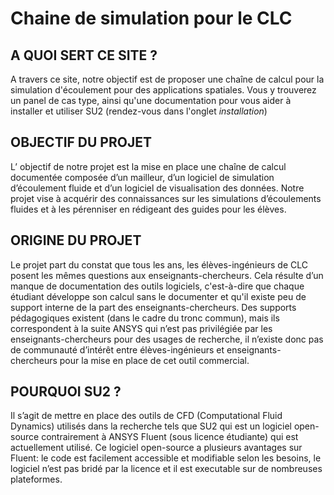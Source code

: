 # Chaine de simulation pour le CLC

## A QUOI SERT CE SITE ?

A travers ce site, notre objectif est de proposer une chaîne de calcul pour la simulation d'écoulement pour des applications spatiales.
Vous y trouverez un panel de cas type, ainsi qu'une documentation pour vous aider à installer et utiliser SU2 (rendez-vous dans l'onglet *installation*)

## OBJECTIF DU PROJET

L’ objectif de notre projet est la mise en place une chaîne de calcul documentée composée d’un mailleur, d’un logiciel de simulation d’écoulement fluide et d’un logiciel de visualisation des données.
Notre projet vise à acquérir des connaissances sur les simulations d’écoulements fluides et à les pérenniser en rédigeant des guides pour les élèves.

## ORIGINE DU PROJET

Le projet part du constat que tous les ans, les élèves-ingénieurs de CLC posent les mêmes questions aux enseignants-chercheurs. Cela résulte d’un manque de documentation des outils logiciels, c'est-à-dire que chaque étudiant développe son calcul sans le documenter et qu'il existe peu de support interne de la part des enseignants-chercheurs. Des supports pédagogiques existent (dans le cadre du tronc commun), mais ils correspondent à la suite ANSYS qui n’est pas privilégiée par les enseignants-chercheurs pour des usages de recherche, il n’existe donc pas de communauté d’intérêt entre élèves-ingénieurs et enseignants-chercheurs pour la mise en place de cet outil commercial.

## POURQUOI SU2 ?

Il s’agit de mettre en place des outils de CFD (Computational Fluid Dynamics) utilisés dans la recherche tels que SU2 qui est un logiciel open-source contrairement à ANSYS Fluent (sous licence étudiante) qui est actuellement utilisé.
Ce logiciel open-source a plusieurs avantages sur Fluent: le code est facilement accessible et modifiable selon les besoins, le logiciel n’est pas bridé par la licence et il est executable sur de nombreuses plateformes.
